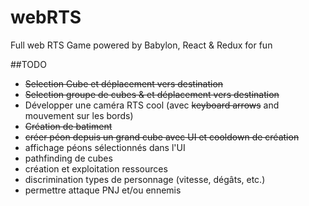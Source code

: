 # webRTS

Full web RTS Game powered by Babylon, React & Redux for fun

##TODO
* ~~Selection Cube et déplacement vers destination~~
* ~~Selection groupe de cubes & et déplacement vers destination~~
* Développer une caméra RTS cool (avec ~~keyboard arrows~~ and mouvement sur les bords)
* ~~Création de batiment~~
* ~~créer péon depuis un grand cube avec UI et cooldown de création~~
* affichage péons sélectionnés dans l'UI
* pathfinding de cubes
* création et exploitation ressources
* discrimination types de personnage (vitesse, dégâts, etc.)
* permettre attaque PNJ et/ou ennemis
